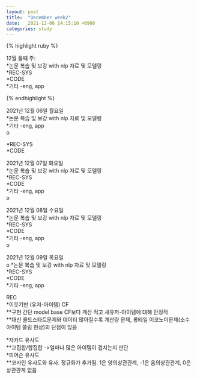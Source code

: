 ```yaml
---
layout: post
title:  "December week2"
date:   2021-12-06 14:15:10 +0900
categories: study
---
```





{% highlight ruby %}

12월 둘째 주:  
*논문 복습 및 보강 with nlp 자료 및 모델링  
*REC-SYS  
*CODE  
*기타  -eng, app  



{% endhighlight %}

2021년 12월 06일 월요일  
*논문 복습 및 보강 with nlp 자료 및 모델링  
*기타  -eng, app  
o  

*REC-SYS  
*CODE  


2021년 12월 07일 화요일  
*논문 복습 및 보강 with nlp 자료 및 모델링  
*REC-SYS  
*CODE  
*기타  -eng, app  
o

2021년 12월 08일 수요일  
*논문 복습 및 보강 with nlp 자료 및 모델링  
*REC-SYS  
*CODE  
*기타  -eng, app  
o

2021년 12월 09일 목요일  
o
*논문 복습 및 보강 with nlp 자료 및 모델링  
*REC-SYS  
*CODE  
*기타  -eng, app  































REC  
*이웃기반 (유저-아이템) CF  
**구현 간단 model base CF보다 계산 적고 새유저-아이템에 대해 안정적  
**대신 콜드스타트문제와 데이터 많아질수록 계산량 문제, 롱테일 이코노미문제(소수 아이템 쏠림 현상)의 단점이 있음  

*자카드 유사도  
**교집합/합집합 ->얼마나 많은 아이템이 겹치는지 판단  
*피어슨 유사도  
**코사인 유사도와 유사. 정규화가 추가됨. 1은 양의상관관계, -1은 음의상관관계, 0은 상관관계 없음  











